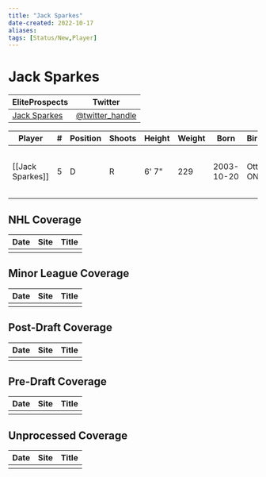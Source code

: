```yaml
---
title: "Jack Sparkes"
date-created: 2022-10-17
aliases: 
tags: [Status/New,Player]
---
```


# Jack Sparkes

| EliteProspects | Twitter                                 |
| ----------------------- | --------------------------------------- |
| [Jack Sparkes](https://www.eliteprospects.com/player/651974/jack-sparkes)           | [@twitter_handle](https://twitter.com/) | 

| Player           | \#  | Position | Shoots | Height | Weight | Born       | Birthplace      | Draft                        |
| ---------------- | --- | -------- | ------ | ------ | ------ | ---------- | --------------- | ---------------------------- |
| [[Jack Sparkes]] | 5   | D        | R      | 6' 7"  | 229    | 2003-10-20 | Ottawa, ON, CAN | LAK 6th Rd 2022, 180 overall | 



## NHL  Coverage
| Date | Site | Title |
| ---- | ---- | ----- |
|      |      |       |



## Minor League Coverage
| Date | Site | Title |
| ---- | ---- | ----- |
|      |      |       |



## Post-Draft Coverage
| Date | Site | Title |
| ---- | ---- | ----- |
|      |      |       |



## Pre-Draft Coverage
| Date | Site | Title |
| ---- | ---- | ----- |
|      |      |       |


## Unprocessed Coverage
| Date | Site | Title |
| ---- | ---- | ----- |
|      |      |       |
